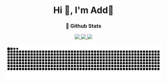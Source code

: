 <h1 align="center">Hi 👋, I'm Add🎈</h1>

<h3 align="center">🌈 Github Stats</h3>  


<div align="center">
  <a href="https://github.com/0118Add">
  <img height="150em" src="https://github-readme-stats.vercel.app/api?username=0118Add&theme=transparent&locale=en&show_icons=true&hide_border=true"/>
  <img height="150em" src="http://github-readme-streak-stats.herokuapp.com?user=0118Add&theme=transparent&locale&hide_border=true"/>  
  <img height="220em" src="https://github-profile-summary-cards.vercel.app/api/cards/profile-details?username=0118Add&&theme=transparent&locale"/>
</div>
  
![Snake animation](https://github.com/0118Add/0118Add/blob/output/github-contribution-grid-snake.svg)
